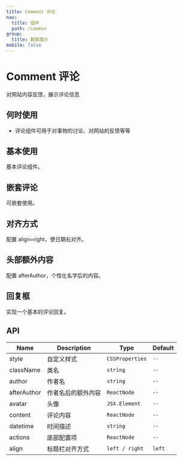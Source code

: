 ```yaml
---
title: Comment 评论
nav:
  title: 组件
  path: /common
group:
  title: 数据展示
mobile: false
---
```


# Comment 评论

对网站内容反馈，展示评论信息

## 何时使用

- 评论组件可用于对事物的讨论、对网站的反馈等等

## 基本使用

基本评论组件。

<code src='./demos/index1.tsx'></code>

## 嵌套评论

可嵌套使用。

<code src='./demos/index2.tsx'></code>

## 对齐方式

配置 align=right，使日期右对齐。

<code src='./demos/index5.tsx'></code>

## 头部额外内容

配置 afterAuthor，个性化名字后的内容。

<code src='./demos/index4.tsx'></code>

## 回复框

实现一个基本的评论回复。

<code src='./demos/index3.tsx'></code>

## API

| Name        | Description        | Type            | Default |
| ----------- | ------------------ | --------------- | ------- |
| style       | 自定义样式         | `CSSProperties` | `--`    |
| className   | 类名               | `string`        | `--`    |
| author      | 作者名             | `string`        | `--`    |
| afterAuthor | 作者名后的额外内容 | `ReactNode`     | `--`    |
| avatar      | 头像               | `JSX.Element`   | `--`    |
| content     | 评论内容           | `ReactNode`     | `--`    |
| datetime    | 时间描述           | `string`        | `--`    |
| actions     | 底部配置项         | `ReactNode`     | `--`    |
| align       | 标题栏对齐方式     | `left / right`  | `left`  |
